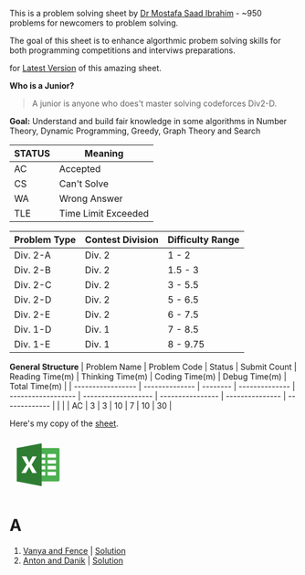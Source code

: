 This is a problem solving sheet by [Dr Mostafa Saad Ibrahim](https://sites.google.com/site/mostafasibrahim/) - ~950 problems for newcomers to problem solving.

The goal of this sheet is to enhance algorthmic probem solving skills for both programming competitions and interviws preparations.

for [Latest Version](https://goo.gl/unDETI) of this amazing sheet.

**Who is a Junior?**
> A junior is anyone who does't master solving codeforces Div2-D.

**Goal:**
Understand and build fair knowledge in some
algorithms in Number Theory, Dynamic Programming,
Greedy, Graph Theory and Search



| STATUS  | Meaning                |
|------- |------------------------ |
| AC     | Accepted                |
| CS     | Can't Solve             |
| WA     | Wrong Answer            |
| TLE    | Time Limit Exceeded     |


| Problem Type | Contest Division | Difficulty Range |
|--------------|------------------|------------------|
| Div. 2-A     | Div. 2           | 1 - 2            |
| Div. 2-B     | Div. 2           | 1.5 - 3          |
| Div. 2-C     | Div. 2           | 3 - 5.5          |
| Div. 2-D     | Div. 2           | 5 - 6.5          |
| Div. 2-E     | Div. 2           | 6 - 7.5          |
| Div. 1-D     | Div. 1           | 7 - 8.5          |
| Div. 1-E     | Div. 1           | 8 - 9.75         |


**General Structure**
| Problem Name      | Problem Code   | Status   | Submit Count   | Reading Time(m)    | Thinking Time(m)    | Coding Time(m)   | Debug Time(m)   | Total Time(m) |
| ----------------- | -------------- | -------- | -------------- | ------------------ | ------------------- | ---------------- | --------------- | ------------- |
|                   |                | AC       | 3              | 3                  | 10                  | 7                | 10              | 30            |


Here's my copy of the [sheet](https://docs.google.com/spreadsheets/d/1JeCBL2MFT4HQXL-UX9cvfjNY--pi9KwqHMHIzTQC1lk/edit?usp=sharing).

<svg xmlns="http://www.w3.org/2000/svg" x="0px" y="0px" width="100" height="100" viewBox="0 0 48 48">
<path fill="#4CAF50" d="M41,10H25v28h16c0.553,0,1-0.447,1-1V11C42,10.447,41.553,10,41,10z"></path><path fill="#FFF" d="M32 15H39V18H32zM32 25H39V28H32zM32 30H39V33H32zM32 20H39V23H32zM25 15H30V18H25zM25 25H30V28H25zM25 30H30V33H25zM25 20H30V23H25z"></path><path fill="#2E7D32" d="M27 42L6 38 6 10 27 6z"></path><path fill="#FFF" d="M19.129,31l-2.411-4.561c-0.092-0.171-0.186-0.483-0.284-0.938h-0.037c-0.046,0.215-0.154,0.541-0.324,0.979L13.652,31H9.895l4.462-7.001L10.274,17h3.837l2.001,4.196c0.156,0.331,0.296,0.725,0.42,1.179h0.04c0.078-0.271,0.224-0.68,0.439-1.22L19.237,17h3.515l-4.199,6.939l4.316,7.059h-3.74V31z"></path>
</svg>


# A

1. [Vanya and Fence](http://codeforces.com/contest/677/problem/A) | [Solution](./Code/1.cpp) 
2. [Anton and Danik](http://codeforces.com/contest/734/problem/A) | [Solution](./Code/2.cpp) 
 




